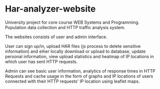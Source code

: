 # Har-analyzer-website
University project for core course WEB Systems and Programming.
Population data collection and HTTP traffic analysis system.

The websites consists of user and admin interface. 

User can sign up/in, upload HAR files (js process to delete sensitive information) and eiher locally download or upload to database, update personal information, view upload statistics and heatmap of IP locations in which user has sent HTTP requests.

Admin can see basic user information, analytics of response times in HTTP Requests and cache usage in the form of graphs and IP locations of users connected with their HTTP requests' IP location using leaflet maps.

